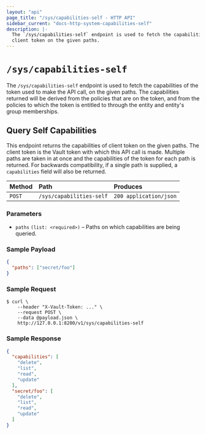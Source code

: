 ```yaml
---
layout: "api"
page_title: "/sys/capabilities-self - HTTP API"
sidebar_current: "docs-http-system-capabilities-self"
description: |-
  The `/sys/capabilities-self` endpoint is used to fetch the capabilities of
  client token on the given paths.
---
```


# `/sys/capabilities-self`

The `/sys/capabilities-self` endpoint is used to fetch the capabilities of the
token used to make the API call, on the given paths. The capabilities returned
will be derived from the policies that are on the token, and from the policies
to which the token is entitled to through the entity and entity's group
memberships.

## Query Self Capabilities

This endpoint returns the capabilities of client token on the given paths. The
client token is the Vault token with which this API call is made. Multiple
paths are taken in at once and the capabilities of the token for each path is
returned. For backwards compatibility, if a single path is supplied, a
`capabilities` field will also be returned.

| Method   | Path                     | Produces               |
| :------- | :----------------------- | :--------------------- |
| `POST`   | `/sys/capabilities-self` | `200 application/json` |


### Parameters

- `paths` `(list: <required>)` – Paths on which capabilities are being queried.

### Sample Payload

```json
{
  "paths": ["secret/foo"]
}
```

### Sample Request

```
$ curl \
    --header "X-Vault-Token: ..." \
    --request POST \
    --data @payload.json \
    http://127.0.0.1:8200/v1/sys/capabilities-self
```

### Sample Response

```json
{
  "capabilities": [
    "delete",
    "list",
    "read",
    "update"
  ],
  "secret/foo": [
    "delete",
    "list",
    "read",
    "update"
  ]
}
